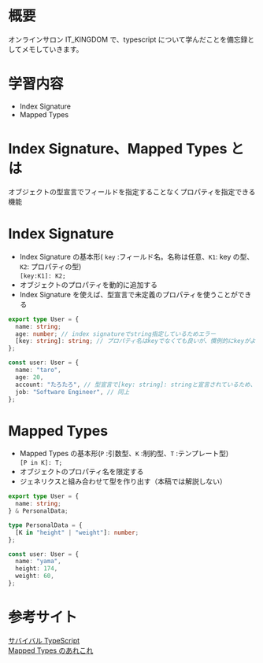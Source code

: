 <!--
title:   【TypeScript入門 #12】Index SignatureとMapped Typesの違い
tags:    TypeScript,index_signature,it_kingdom,mapped_types
id:      28e08e66f29edb83d909
private: false
-->


# 概要

オンラインサロン IT_KINGDOM で、typescript について学んだことを備忘録としてメモしていきます。

# 学習内容

- Index Signature
- Mapped Types

# Index Signature、Mapped Types とは

オブジェクトの型宣言でフィールドを指定することなくプロパティを指定できる機能

# Index Signature

- Index Signature の基本形( `key` :フィールド名。名称は任意、`K1`: key の型、`K2`: プロパティの型)<br>
  `[key:K1]: K2;`
- オブジェクトのプロパティを動的に追加する
- Index Signature を使えば、型宣言で未定義のプロパティを使うことができる

```typescript
export type User = {
  name: string;
  age: number; // index signatureでstring指定しているためエラー
  [key: string]: string; // プロパティ名はkeyでなくても良いが、慣例的にkeyがよく使われる
};

const user: User = {
  name: "taro",
  age: 20,
  account: "たろたろ", // 型宣言で[key: string]: stringと宣言されているため、プロパティaccountが明示的に宣言されてなくても使える
  job: "Software Engineer", // 同上
};
```

# Mapped Types

- Mapped Types の基本形(`P` :引数型、`K` :制約型、`T` :テンプレート型)<br>
  `[P in K]: T;`
- オブジェクトのプロパティ名を限定する
- ジェネリクスと組み合わせて型を作り出す（本稿では解説しない）

```typescript
export type User = {
  name: string;
} & PersonalData;

type PersonalData = {
  [K in "height" | "weight"]: number;
};

const user: User = {
  name: "yama",
  height: 174,
  weight: 60,
};
```

# 参考サイト

[サバイバル TypeScript](https://typescriptbook.jp/reference/values-types-variables/object/index-signature)<br>
[Mapped Types のあれこれ](https://zenn.dev/qnighy/articles/dde3d980b5e386)